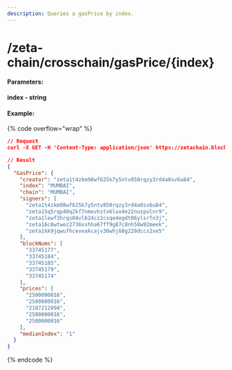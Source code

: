 ```yaml
---
description: Queries a gasPrice by index.
---
```


# /zeta-chain/crosschain/gasPrice/{index}

#### **Parameters:**

**index - string**

#### Example:

{% code overflow="wrap" %}
```json
// Request
curl -X GET -H 'Content-Type: application/json' https://zetachain.blockpi.network/lcd/v1/<your-api-key>/zeta-chain/crosschain/gasPrice/MUMBAI

// Result
{
  "GasPrice": {
    "creator": "zeta1t4zkm98wf625k7y5ntv850rqzy3rd4a0sv6u84",
    "index": "MUMBAI",
    "chain": "MUMBAI",
    "signers": [
      "zeta1t4zkm98wf625k7y5ntv850rqzy3rd4a0sv6u84",
      "zeta15q5rqp40q2kf7nmevhstx6lux4e22nuzpulnr9",
      "zeta1lewf3hrqs04vl624cz2csqe4egdt06ylsrfn3j",
      "zeta16c0wtwez2736xshha67ff9g87c8nh58w92meek",
      "zeta1kk9jqwufhceveakcajv30whj68g228dccs2xe5"
    ],
    "blockNums": [
      "33745177",
      "33745184",
      "33745185",
      "33745179",
      "33745174"
    ],
    "prices": [
      "2500000016",
      "2500000016",
      "2187212094",
      "2500000016",
      "2500000016"
    ],
    "medianIndex": "1"
  }
}
```
{% endcode %}
